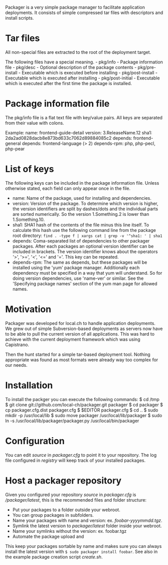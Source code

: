Packager is a very simple package manager to facilitate application
deployments. It consists of simple compressed tar files with descriptors and
install scripts.

Tar files
=========
All non-special files are extracted to the root of the deployment target.

The following files have a special meaning.
    - pkg/info - Package information file
    - pkg/desc - Optional description of the package contents
    - pkg/pre-install  - Executable which is executed before installing
    - pkg/post-install - Executable which is executed after installing
    - pkg/post-initial - Executable which is executed after the first time
                         the package is installed.


Package information file
========================
The pkg/info file is a flat text file with key/value pairs. All keys are
separated from their value with colons.

Example:
    name: frontend-guide-detail
    version: 3.ReleaseName.12
    sha1: 2da2ad0828dacb8e873bd633c7062d89884085c2
    depends: frontend-general
    depends: frontend-language (> 2)
    depends-rpm: php, php-pecl, php-pear


List of keys
============
The following keys can be included in the package information file. Unless
otherwise stated, each field can only appear once in the file.

  * name: Name of the package, used for installing and dependencies.
  * version: Version of the package. To determine which version is higher, the
    version identifiers are split by dashes/dots and the individual parts are
    sorted numerically. So the version 1.Something.2 is lower than
    1.Something.10.
  * sha1: SHA1 hash of the contents of the file minus this line itself. To
    calculate this hash use the following command line from the package root
    directory:
      `find . -type f | xargs cat | grep -v '^sha1: ' | sha1`
  * depends: Coma-separated list of dependencies to other packager packages.
    After each packages an optional version identifier can be included in
    brackets. The version identifier knows about the operators '>', '>=', '<',
    '<=' and '='. This key can be repeated.
  * depends-rpm: The same as depends, but these packages will be installed
    using the 'yum' package manager. Additionally each dependency must be
    specified in a way that yum will understand. So for doing version
    dependencies, use 'name-ver' or similar. See the 'Specifying package
    names' section of the yum man page for allowed names.


Motivation
==========
Packager was developed for local.ch to handle application deployments. We grew
out of simple Subversion-based deployments as servers now have to be able to
pull the current version of all applications. This was hard to achieve with
the current deployment framework which was using Capistrano.

Then the hunt started for a simple tar-based deployment tool. Nothing
appropriate was found as most formats were already way too complex for our
needs.


Installation
============
To install the packger you can execute the following commands:
    $ cd /tmp
    $ git clone git://github.com/local-ch/packager.git packager
    $ cd packager
    $ cp packager.cfg.dist packager.cfg
    $ $EDITOR packager.cfg
    $ cd ..
    $ sudo mkdir -p /usr/local/lib
    $ sudo move packager /usr/local/lib/packager
    $ sudo ln -s /usr/local/lib/packager/packager.py /usr/local/bin/packager


Configuration
=============
You can edit *source* in *packager.cfg* to point it to your repository.
The log file configured in *registry* will keep track of your installed 
packages.


Host a packager repository
==========================
Given you configured your repository *source* in *packager.cfg* is 
_/packager/latest_, this is the recommended files and folder structure:

  * Put your packages to a folder outside your webroot.
  * You can group packages in subfolders.
  * Name your packages with name and version: ex. *foobar-yyyymmdd.tgz*.
  * Symlink the latest version to *packager/latest* folder inside your 
    webroot.
  * Name your symlinks without the version: ex. foobar.tgz
  * Automate the package upload and 

This keep your packages sortable by name and makes sure you can always 
install the latest version with `$ sudo packager install foobar`.
See also in the example package creation script *create.sh*.